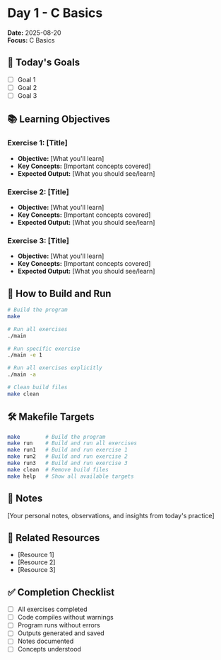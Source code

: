 # Day 1 - C Basics

**Date:** 2025-08-20  
**Focus:** C Basics

## 🎯 Today's Goals

- [ ] Goal 1
- [ ] Goal 2  
- [ ] Goal 3

## 📚 Learning Objectives

### Exercise 1: [Title]
- **Objective:** [What you'll learn]
- **Key Concepts:** [Important concepts covered]
- **Expected Output:** [What you should see/learn]

### Exercise 2: [Title]
- **Objective:** [What you'll learn]
- **Key Concepts:** [Important concepts covered]
- **Expected Output:** [What you should see/learn]

### Exercise 3: [Title]
- **Objective:** [What you'll learn]
- **Key Concepts:** [Important concepts covered]
- **Expected Output:** [What you should see/learn]

## 🚀 How to Build and Run

```bash
# Build the program
make

# Run all exercises
./main

# Run specific exercise
./main -e 1

# Run all exercises explicitly
./main -a

# Clean build files
make clean
```

## 🛠️ Makefile Targets

```bash
make        # Build the program
make run    # Build and run all exercises
make run1   # Build and run exercise 1
make run2   # Build and run exercise 2
make run3   # Build and run exercise 3
make clean  # Remove build files
make help   # Show all available targets
```

## 📝 Notes

[Your personal notes, observations, and insights from today's practice]

## 🔗 Related Resources

- [Resource 1]
- [Resource 2]
- [Resource 3]

## ✅ Completion Checklist

- [ ] All exercises completed
- [ ] Code compiles without warnings
- [ ] Program runs without errors
- [ ] Outputs generated and saved
- [ ] Notes documented
- [ ] Concepts understood
